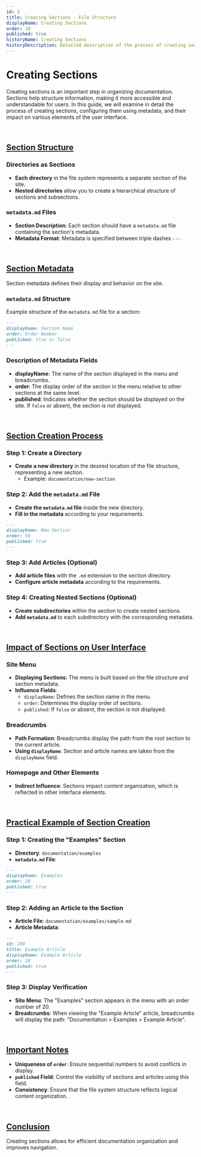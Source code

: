 ```yaml
---
id: 3
title: Creating Sections - File Structure
displayName: Creating Sections
order: 10
published: true
historyName: Creating Sections
historyDescription: Detailed description of the process of creating sections, configuring them through metadata.md, and their impact on the documentation interface.
---
```


# Creating Sections

Creating sections is an important step in organizing documentation. Sections help structure information, making it more accessible and understandable for users. In this guide, we will examine in detail the process of creating sections, configuring them using metadata, and their impact on various elements of the user interface.

<br/>

## [Section Structure](structure)

### Directories as Sections

- **Each directory** in the file system represents a separate section of the site.
- **Nested directories** allow you to create a hierarchical structure of sections and subsections.

### `metadata.md` Files

- **Section Description**: Each section should have a `metadata.md` file containing the section's metadata.
- **Metadata Format**: Metadata is specified between triple dashes `---`.

<br/>

## [Section Metadata](metadata)

Section metadata defines their display and behavior on the site.

### `metadata.md` Structure

Example structure of the `metadata.md` file for a section:

```md
---
displayName: Section Name
order: Order Number
published: true or false
---
```

### Description of Metadata Fields

- **displayName**: The name of the section displayed in the menu and breadcrumbs.
- **order**: The display order of the section in the menu relative to other sections at the same level.
- **published**: Indicates whether the section should be displayed on the site. If `false` or absent, the section is not displayed.

<br/>

## [Section Creation Process](process)

### Step 1: Create a Directory

- **Create a new directory** in the desired location of the file structure, representing a new section.
  - Example: `documentation/new-section`

### Step 2: Add the `metadata.md` File

- **Create the `metadata.md` file** inside the new directory.
- **Fill in the metadata** according to your requirements.

```md
---
displayName: New Section
order: 50
published: true
---
```

### Step 3: Add Articles (Optional)

- **Add article files** with the `.md` extension to the section directory.
- **Configure article metadata** according to the requirements.

### Step 4: Creating Nested Sections (Optional)

- **Create subdirectories** within the section to create nested sections.
- **Add `metadata.md`** to each subdirectory with the corresponding metadata.

<br/>

## [Impact of Sections on User Interface](impact)

### Site Menu

- **Displaying Sections**: The menu is built based on the file structure and section metadata.
- **Influence Fields**:
  - `displayName`: Defines the section name in the menu.
  - `order`: Determines the display order of sections.
  - `published`: If `false` or absent, the section is not displayed.

### Breadcrumbs

- **Path Formation**: Breadcrumbs display the path from the root section to the current article.
- **Using `displayName`**: Section and article names are taken from the `displayName` field.

### Homepage and Other Elements

- **Indirect Influence**: Sections impact content organization, which is reflected in other interface elements.

<br/>

## [Practical Example of Section Creation](example)

### Step 1: Creating the "Examples" Section

- **Directory**: `documentation/examples`
- **`metadata.md` File**:

```md
---
displayName: Examples
order: 20
published: true
---
```

### Step 2: Adding an Article to the Section

- **Article File**: `documentation/examples/sample.md`
- **Article Metadata**:

```md
---
id: 100
title: Example Article
displayName: Example Article
order: 10
published: true
---
```

### Step 3: Display Verification

- **Site Menu**: The "Examples" section appears in the menu with an order number of 20.
- **Breadcrumbs**: When viewing the "Example Article" article, breadcrumbs will display the path:
  "Documentation > Examples > Example Article".

<br/>

## [Important Notes](notes)

- **Uniqueness of `order`**: Ensure sequential numbers to avoid conflicts in display.
- **`published` Field**: Control the visibility of sections and articles using this field.
- **Consistency**: Ensure that the file system structure reflects logical content organization.

<br/>

## [Conclusion](conclusion)

Creating sections allows for efficient documentation organization and improves navigation.

```

```
